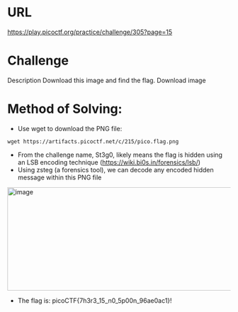 # URL
https://play.picoctf.org/practice/challenge/305?page=15

# Challenge
Description
Download this image and find the flag.
Download image

# Method of Solving:
* Use wget to download the PNG file:
```
wget https://artifacts.picoctf.net/c/215/pico.flag.png 
```

* From the challenge name, St3g0, likely means the flag is hidden using an LSB encoding technique (https://wiki.bi0s.in/forensics/lsb/)
* Using zsteg (a forensics tool), we can decode any encoded hidden message within this PNG file

<img width="1260" height="233" alt="image" src="https://github.com/user-attachments/assets/4aaf7350-fb86-4af7-8f61-5a2b78e35130" />

* The flag is: picoCTF{7h3r3_15_n0_5p00n_96ae0ac1}!
